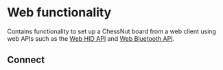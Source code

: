 # Web functionality

Contains functionality to set up a ChessNut board from a web client using web APIs such as the [Web HID API](https://developer.mozilla.org/en-US/docs/Web/API/WebHID_API) and [Web Bluetooth API](https://developer.mozilla.org/en-US/docs/Web/API/Web_Bluetooth_API).

## Connect
